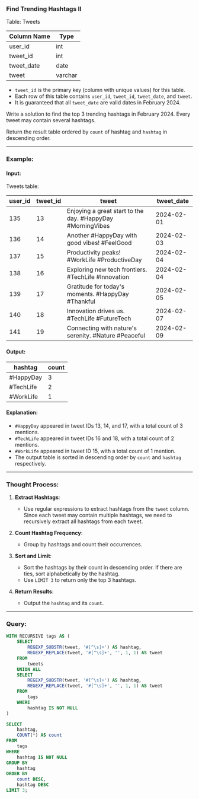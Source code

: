 ### Find Trending Hashtags II 

Table: Tweets

| Column Name | Type    |
|-------------|---------|
| user_id     | int     |
| tweet_id    | int     |
| tweet_date  | date    |
| tweet       | varchar |

- `tweet_id` is the primary key (column with unique values) for this table.
- Each row of this table contains `user_id`, `tweet_id`, `tweet_date`, and `tweet`.
- It is guaranteed that all `tweet_date` are valid dates in February 2024.

Write a solution to find the top 3 trending hashtags in February 2024. Every tweet may contain several hashtags.

Return the result table ordered by `count` of hashtag and `hashtag` in descending order.

---

### Example:

#### Input:

Tweets table:

| user_id | tweet_id | tweet                                                      | tweet_date |
|---------|----------|------------------------------------------------------------|------------|
| 135     | 13       | Enjoying a great start to the day. #HappyDay #MorningVibes | 2024-02-01 |
| 136     | 14       | Another #HappyDay with good vibes! #FeelGood               | 2024-02-03 |
| 137     | 15       | Productivity peaks! #WorkLife #ProductiveDay               | 2024-02-04 |
| 138     | 16       | Exploring new tech frontiers. #TechLife #Innovation        | 2024-02-04 |
| 139     | 17       | Gratitude for today's moments. #HappyDay #Thankful         | 2024-02-05 |
| 140     | 18       | Innovation drives us. #TechLife #FutureTech                | 2024-02-07 |
| 141     | 19       | Connecting with nature's serenity. #Nature #Peaceful       | 2024-02-09 |

#### Output:

| hashtag   | count |
|-----------|-------|
| #HappyDay | 3     |
| #TechLife | 2     |
| #WorkLife | 1     |

#### Explanation:
- `#HappyDay` appeared in tweet IDs 13, 14, and 17, with a total count of 3 mentions.
- `#TechLife` appeared in tweet IDs 16 and 18, with a total count of 2 mentions.
- `#WorkLife` appeared in tweet ID 15, with a total count of 1 mention.
- The output table is sorted in descending order by `count` and `hashtag` respectively.

---

### Thought Process:
1. **Extract Hashtags**:
   - Use regular expressions to extract hashtags from the `tweet` column. Since each tweet may contain multiple hashtags, we need to recursively extract all hashtags from each tweet.

2. **Count Hashtag Frequency**:
   - Group by hashtags and count their occurrences.

3. **Sort and Limit**:
   - Sort the hashtags by their count in descending order. If there are ties, sort alphabetically by the hashtag.
   - Use `LIMIT 3` to return only the top 3 hashtags.

4. **Return Results**:
   - Output the `hashtag` and its `count`.

---

### Query:

```sql
WITH RECURSIVE tags AS (
    SELECT 
        REGEXP_SUBSTR(tweet, '#[^\s]+') AS hashtag,
        REGEXP_REPLACE(tweet, '#[^\s]+', '', 1, 1) AS tweet
    FROM 
        tweets
    UNION ALL
    SELECT 
        REGEXP_SUBSTR(tweet, '#[^\s]+') AS hashtag,
        REGEXP_REPLACE(tweet, '#[^\s]+', '', 1, 1) AS tweet
    FROM 
        tags
    WHERE 
        hashtag IS NOT NULL
)

SELECT 
    hashtag,
    COUNT(*) AS count
FROM 
    tags
WHERE 
    hashtag IS NOT NULL
GROUP BY 
    hashtag
ORDER BY 
    count DESC, 
    hashtag DESC
LIMIT 3;
